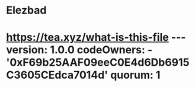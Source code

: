 # Elezbad
# https://tea.xyz/what-is-this-file --- version: 1.0.0 codeOwners:   - '0xF69b25AAF09eeC0E4d6Db6915C3605CEdca7014d' quorum: 1
